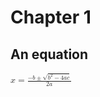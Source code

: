 # Chapter 1

## An equation

<math xmlns="http://www.w3.org/1998/Math/MathML">
    <mrow>
        <mi>x</mi>
        <mo>=</mo>
        <mfrac>
            <mrow>
                <mo form="prefix">−<!-- minus sign --></mo>
                <mi>b</mi>
                <mo>±<!-- ± --></mo>
                <msqrt>
                    <msup>
                        <mi>b</mi>
                        <mn>2</mn>
                    </msup>
                    <mo>−<!-- minus sign --></mo>
                    <mn>4</mn>
                    <mo>⁢<!-- ⁢ --></mo>
                    <mi>a</mi>
                    <mo>⁢<!-- ⁢ --></mo>
                    <mi>c</mi>
                </msqrt>
            </mrow>
            <mrow>
                <mn>2</mn>
                <mo>⁢<!-- ⁢ --></mo>
                <mi>a</mi>
            </mrow>
        </mfrac>
    </mrow>
</math>
